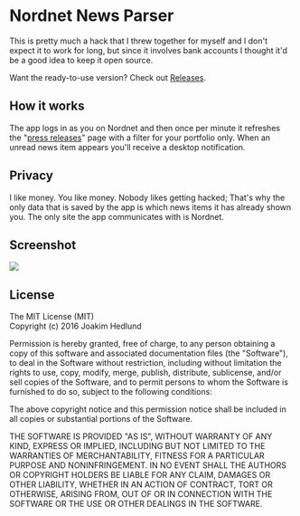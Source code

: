 # Nordnet News Parser

This is pretty much a hack that I threw together for myself and I don't expect it to work for long, but since it involves bank accounts I thought it'd be a good idea to keep it open source.

Want the ready-to-use version? Check out [Releases](https://github.com/Sleavely/nw-nordnet-news/releases).

## How it works

The app logs in as you on Nordnet and then once per minute it refreshes the "[press releases](https://www.nordnet.se/mux/web/analys/nyheter/nyheterPressmeddelanden.html)" page with a filter for your portfolio only. When an unread news item appears you'll receive a desktop notification.

## Privacy

I like money. You like money. Nobody likes getting hacked; That's why the only data that is saved by the app is which news items it has already shown you. The only site the app communicates with is Nordnet.

## Screenshot

![](http://i.imgur.com/T8vfQwT.png)

## License

The MIT License (MIT)  
Copyright (c) 2016 Joakim Hedlund

Permission is hereby granted, free of charge, to any person obtaining a copy of this software and associated documentation files (the "Software"), to deal in the Software without restriction, including without limitation the rights to use, copy, modify, merge, publish, distribute, sublicense, and/or sell copies of the Software, and to permit persons to whom the Software is furnished to do so, subject to the following conditions:

The above copyright notice and this permission notice shall be included in all copies or substantial portions of the Software.

THE SOFTWARE IS PROVIDED "AS IS", WITHOUT WARRANTY OF ANY KIND, EXPRESS OR IMPLIED, INCLUDING BUT NOT LIMITED TO THE WARRANTIES OF MERCHANTABILITY, FITNESS FOR A PARTICULAR PURPOSE AND NONINFRINGEMENT. IN NO EVENT SHALL THE AUTHORS OR COPYRIGHT HOLDERS BE LIABLE FOR ANY CLAIM, DAMAGES OR OTHER LIABILITY, WHETHER IN AN ACTION OF CONTRACT, TORT OR OTHERWISE, ARISING FROM, OUT OF OR IN CONNECTION WITH THE SOFTWARE OR THE USE OR OTHER DEALINGS IN THE SOFTWARE.
